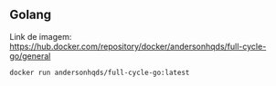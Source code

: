 ## Golang

Link de imagem: https://hub.docker.com/repository/docker/andersonhqds/full-cycle-go/general

`docker run andersonhqds/full-cycle-go:latest`
